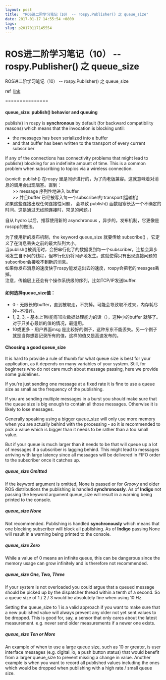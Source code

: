```yaml
---
layout: post
title:  "ROS进二阶学习笔记（10） -- rospy.Publisher() 之 queue_size"
date: 2017-01-17 14:55:54 +0800
tags: 
slug: p20170117145554
---
```


# ROS进二阶学习笔记（10） -- rospy.Publisher() 之 queue_size





ROS进二阶学习笔记（10） -- rospy.Publisher() 之 queue\_size  
 


ref   [link](http://wiki.ros.org/rospy/Overview/Publishers%20and%20Subscribers)  
 



===============  
 


#### queue\_size: publish() behavior and queuing



publish() in rospy is **synchronous** by default (for backward compatibility reasons) which means that the invocation is blocking until: 


* the messages has been serialized into a buffer
* and that buffer has been written to the transport of every current subscriber


If any of the connections has connectivity problems that might lead to publish() blocking for an indefinite amount of time. This is a common problem when subscribing to topics via a wireless connection.   
 


(sonictl: publish() 在rospy 里是同步进行的，为了向老版兼容。这就意味着对消息的调用会出现阻塞。直到：  
       >> message 序列性地进入 buffer   
       >> 并且buffer 已经被写入每一个subscriber的 transport(运输机)  
 如果这些连接出现任何连接性问题， 会导致 publish() 函数阻塞长达一个不确定的时间。这是通过无线网连接时，常见的问题。)

 自从 hydro 以后，推荐使用新的 asynchronous ，异步的，发布机制，它更像是roscpp的做法。 
  

为了使用新的发布机制，the keyword queue\_size 就要传给 subscribe() ，它定义了在消息丢失之前的最大队列大小。  
 当publish()被调用时，会把串行化了的数据发到每一个subscriber，连接会异步地发生自不同的线程，但串行化仍将同步地发生。这就使得只有出现连接问题的subscriber会接收不到新的消息。  
 如果你发布消息的速度快于rospy能发送出去的速度，rospy会把老的messges丢掉。  
 注意，传输层上还会有个操作系统级的序列，比如TCP/IP发送buffer.


#### 如何选择queue\_size值：


* 0 - 无限长的buffer，直到被取走，不扔掉。可能会导致取不过来，内存耗尽掉~不推荐。
* 1, 2, 3, - 基本上1秒能有10次数据处理能力的话（），这种小的buffer 就够了。对于只关心最新的值的情况，最适用。
* 10或更多 - 用户界面msg 是比较好的例子，这种东东不能丢失。另一个例子就是当你想要记录所有的值，这样的值又是高速发布的。



#### Choosing a good queue\_size





It is hard to provide a rule of thumb for what queue size is best for your application, as it depends on many variables of your system. Still, for beginners who do not care much about message passing, here we provide some guidelines. 


If you're just sending one message at a fixed rate it is fine to use a queue size as small as the frequency of the publishing. 


If you are sending multiple messages in a burst you should make sure that the queue size is big enough to contain all those messages. Otherwise it is likely to lose messages. 


Generally speaking using a bigger queue\_size will only use more memory when you are actually behind with the processing - so it is recommended to pick a value which is bigger than it needs to be rather than a too small value. 


But if your queue is much larger than it needs to be that will queue up a lot of messages if a subscriber is lagging behind. This might lead to messages arriving with large latency since all messages will be delivered in FIFO order to the subscriber once it catches up. 


##### queue\_size Omitted




If the keyword argument is omitted, None is passed or for *Groovy* and older ROS distributions the publishing is handled **synchronously**. As of **Indigo** not passing the keyword argument queue\_size will result in a warning being printed to the console. 


##### queue\_size None




Not recommended. Publishing is handled **synchronously** which means that one blocking subscriber will block all publishing. As of **Indigo** passing  None will result in a warning being printed to the console.  


##### queue\_size Zero




While a value of 0 means an infinite queue, this can be dangerous since the memory usage can grow infinitely and is therefore not recommended. 


##### queue\_size One, Two, Three




If your system is not overloaded you could argue that a queued message should be picked up by the dispatcher thread within a tenth of a second. So a queue size of  1 / 2 / 3 would be absolutely fine when using 10 Hz. 


Setting the queue\_size to 1 is a valid approach if you want to make sure that a new published value will always prevent any older not yet sent values to be dropped. This is good for, say, a sensor that only cares about the latest measurement. e.g. never send older measurements if a newer one exists. 


##### queue\_size Ten or More



An example of when to use a large queue size, such as 10 or greater, is user interface messages (e.g. digital\_io, a push button status) that would benefit from a larger queue\_size to prevent missing a change in value. 
Another example is when you want to record all published values including the ones which would be dropped when publishing with a high rate / small queue size. 
  



